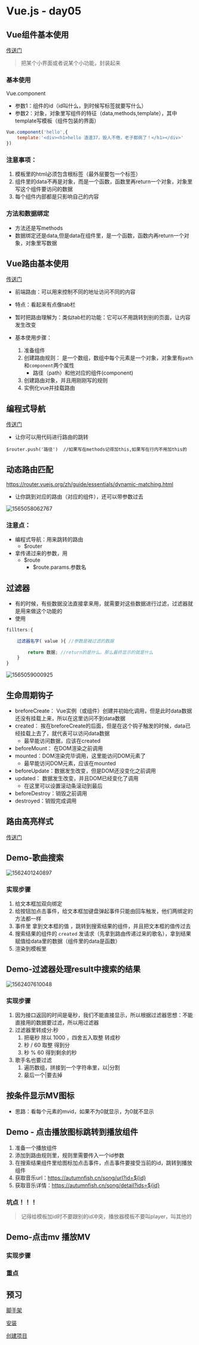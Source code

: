 # Vue.js - day05

## Vue组件基本使用

[传送门](https://cn.vuejs.org/v2/guide/components.html)

> 把某个小界面或者说某个小功能，封装起来

### 基本使用

Vue.component

- 参数1：组件的id（id叫什么，到时候写标签就要写什么）
- 参数2：对象，对象里写组件的特征（data,methods,template），其中template写模板（组件包装的界面）

```js
Vue.component('hello',{
    template:'<div><h1>hello 渣渣37，毁人不倦，老子都病了！</h1></div>'
})
```



### 注意事项：

1. 模板里的html必须包含根标签（最外层要包一个标签）
2. 组件里的data不再是对象，而是一个函数，函数里再return一个对象，对象里写这个组件要访问的数据
3. 每个组件内部都是只影响自己的内容



### 方法和数据绑定

- 方法还是写methods
- 数据绑定还是data,但是data在组件里，是一个函数，函数内再return一个对象，对象里写数据





## Vue路由基本使用

[传送门](https://router.vuejs.org/zh/)

- 前端路由：可以用来控制不同的地址访问不同的内容
- 特点：看起来有点像tab栏
- 暂时把路由理解为：类似tab栏的功能：它可以不用跳转到别的页面，让内容发生改变

- 基本使用步骤：
  1. 准备组件
  2. 创建路由规则： 是一个数组，数组中每个元素是一个对象，对象里有`path`和`component`两个属性
     - 路径（path）和他对应的组件(component)
  3. 创建路由对象，并且用刚刚写的规则
  4. 实例化vue并挂载路由



## 编程式导航

[传送门](https://router.vuejs.org/zh/guide/essentials/navigation.html)

- 让你可以用代码进行路由的跳转

```
$router.push('路径')  //如果写在methods记得加this,如果写在行内不用加this的
```



## 动态路由匹配

https://router.vuejs.org/zh/guide/essentials/dynamic-matching.html

- 让你跳到对应的路由（对应的组件），还可以带参数过去



![1565058062767](assets\1565058062767.png)



### 注意点：

- 编程式导航：用来跳转的路由
  - $router
- 拿传递过来的参数，用
  - $route
    - $route.params.参数名

## 过滤器

- 有的时候，有些数据没法直接拿来用，就需要对这些数据进行过滤，过滤器就是用来做这个功能的
- 使用

```js
fillters:{
    
    过滤器名字( value ){ //参数是被过滤的数据
        
        return 数据; //return的是什么，那么最终显示的就是什么
    }
}
```

![1565059000925](assets\1565059000925.png)





## 生命周期钩子

- breforeCreate：  Vue实例（或组件）创建并初始化调用，但是此时data数据还没有挂载上来，所以在这里访问不到data数据
- created： 挨在breforeCreate的后面，但是在这个钩子触发的时候，data已经挂载上去了，就代表可以访问data数据
  - 最早能访问数据，应该在created
- beforeMount： 在DOM渲染之前调用
- mounted：DOM渲染完毕调用，这里能访问DOM元素了
  - 最早能访问DOM元素，应该在mounted
- beforeUpdate：数据发生改变，但是DOM还没变化之前调用
- updated： 数据发生改变，并且DOM已经变化了调用
  - 在这里可以设置滚动条滚动到最后
- beforeDestroy：销毁之前调用
- destroyed：销毁完成调用




## 路由高亮样式

[传送门](https://router.vuejs.org/zh/api/#active-class )





## Demo-歌曲搜索

![1562401240897](assets/1562401240897.png)

### 实现步骤

1. 给文本框加双向绑定
2. 给按钮加点击事件，给文本框加键盘弹起事件只能由回车触发，他们两绑定的方法都一样
3. 事件里 拿到文本框的值 ，跳转到搜索结果的组件，并且把文本框的值传过去
4. 搜索结果的组件的 `created` 发请求（先拿到路由传递过来的歌名），拿到结果赋值给data里的数据（组件里的data是函数）
5. 渲染到模板里





## Demo-过滤器处理result中搜索的结果

![1562407610048](assets/1562407610048.png)

### 实现步骤

1. 因为接口返回的时间是毫秒，我们不能直接显示，所以根据过滤器思想：不能直接用的数据要过滤，所以用过滤器
2. 过滤器里转成分:秒  
   1. 把毫秒 除以 1000 ，四舍五入取整 转成秒
   2. 秒 / 60 取整 得到分
   3. 秒 % 60 得到剩余的秒
3. 歌手名也要过滤
   1. 遍历数组，拼接到一个字符串里，以|分割
   2. 最后一个|要去掉



## 按条件显示MV图标

- 思路：看每个元素的mvid，如果不为0就显示，为0就不显示

## Demo - 点击播放图标跳转到播放组件

1. 准备一个播放组件
2. 添加到路由规则里，规则里需要传入一个id参数
3. 在搜索结果组件里给图标加点击事件，点击事件要接受当前的id，跳转到播放组件
4. 获取音乐url：https://autumnfish.cn/song/url?id=${id}
5. 获取音乐详情：https://autumnfish.cn/song/detail?ids=${id}

### 坑点！！！

>  记得给模板加id时不要跟别的id冲突，播放器模板不要叫player，叫其他的

## Demo-点击mv 播放MV

### 实现步骤



### 重点





## 预习

[脚手架](https://cli.vuejs.org/zh/guide/)

[安装](https://cli.vuejs.org/zh/guide/installation.html)

[创建项目](https://cli.vuejs.org/zh/guide/creating-a-project.html)